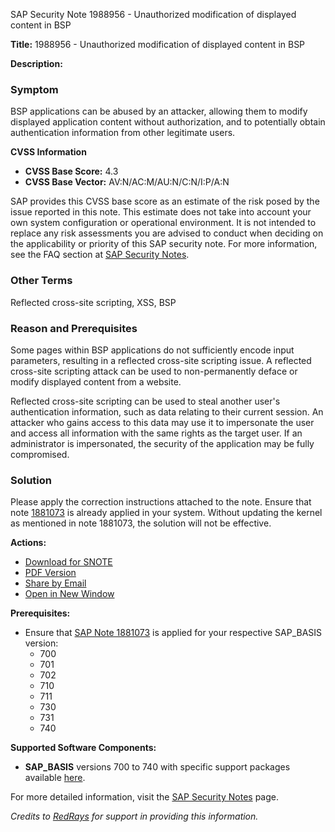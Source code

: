 SAP Security Note 1988956 - Unauthorized modification of displayed content in BSP

**Title:** 1988956 - Unauthorized modification of displayed content in BSP

**Description:**
### Symptom

BSP applications can be abused by an attacker, allowing them to modify displayed application content without authorization, and to potentially obtain authentication information from other legitimate users.

**CVSS Information**
- **CVSS Base Score:** 4.3
- **CVSS Base Vector:** AV:N/AC:M/AU:N/C:N/I:P/A:N

SAP provides this CVSS base score as an estimate of the risk posed by the issue reported in this note. This estimate does not take into account your own system configuration or operational environment. It is not intended to replace any risk assessments you are advised to conduct when deciding on the applicability or priority of this SAP security note. For more information, see the FAQ section at [SAP Security Notes](https://service.sap.com/securitynotes/).

### Other Terms
Reflected cross-site scripting, XSS, BSP

### Reason and Prerequisites

Some pages within BSP applications do not sufficiently encode input parameters, resulting in a reflected cross-site scripting issue. A reflected cross-site scripting attack can be used to non-permanently deface or modify displayed content from a website.

Reflected cross-site scripting can be used to steal another user's authentication information, such as data relating to their current session. An attacker who gains access to this data may use it to impersonate the user and access all information with the same rights as the target user. If an administrator is impersonated, the security of the application may be fully compromised.

### Solution

Please apply the correction instructions attached to the note. Ensure that note [1881073](https://me.sap.com/notes/1881073) is already applied in your system. Without updating the kernel as mentioned in note 1881073, the solution will not be effective.

**Actions:**
- [Download for SNOTE](https://notesdownloads.sap.com/note/0040000011739182017)
- [PDF Version](https://userapps.support.sap.com/sap/support/sfm/notes/print/0001988956?language=en-US&token=6BDD4041F7CA639C92DFA272D2A5A121)
- [Share by Email](https://me.sap.com/)
- [Open in New Window](https://me.sap.com/)

**Prerequisites:**
- Ensure that [SAP Note 1881073](https://me.sap.com/notes/1881073) is applied for your respective SAP_BASIS version:
  - 700
  - 701
  - 702
  - 710
  - 711
  - 730
  - 731
  - 740

**Supported Software Components:**
- **SAP_BASIS** versions 700 to 740 with specific support packages available [here](https://me.sap.com/supportpackage/SAPKB70032).

For more detailed information, visit the [SAP Security Notes](https://me.sap.com/securitynotes/) page.

*Credits to [RedRays](https://redrays.io) for support in providing this information.*